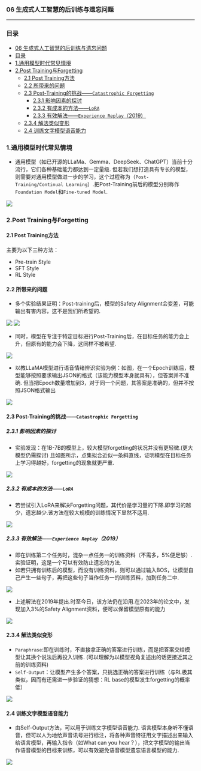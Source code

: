 ### 06 生成式人工智慧的后训练与遗忘问题
***
### 目录
- [06 生成式人工智慧的后训练与遗忘问题](#06-生成式人工智慧的后训练与遗忘问题)
- [目录](#目录)
- [1.通用模型时代常见情境](#1通用模型时代常见情境)
- [2.Post Training与Forgetting](#2post-training与forgetting)
  - [2.1 Post Training方法](#21-post-training方法)
  - [2.2 所带来的问题](#22-所带来的问题)
  - [2.3 Post-Training的挑战——`Catastrophic Forgetting`](#23-post-training的挑战catastrophic-forgetting)
    - [2.3.1 影响因素的探讨](#231-影响因素的探讨)
    - [2.3.2 有成本的方法——`LoRA`](#232-有成本的方法lora)
    - [2.3.3 有效解法——`Experience Replay`（2019）](#233-有效解法experience-replay2019)
  - [2.3.4 解法类似变形](#234-解法类似变形)
  - [2.4 训练文字模型语音能力](#24-训练文字模型语音能力)
### 1.通用模型时代常见情境
- 通用模型（如已开源的LLaMa、Gemma、DeepSeek、ChatGPT）当前十分流行，它们各种基础能力都达到一定量级. 但若我们想打造具有专长的模型，则需要对通用模型做进一步的学习，这个过程称为（`Post-Training/Continual Learning`）.把Post-Training前后的模型分别称作`Foundation Model`和`Fine-tuned Model`.
<img src="https://i-blog.csdnimg.cn/direct/a48c08a849814b75b5ac833a807b8895.png">

### 2.Post Training与Forgetting
#### 2.1 Post Training方法
主要为以下三种方法：
  - Pre-train Style
  - SFT Style
  - RL Style
#### 2.2 所带来的问题
- 多个实验结果证明：Post-training后，模型的Safety Alignment会变差，可能输出有害内容，这不是我们所希望的.
<img src="https://i-blog.csdnimg.cn/direct/bcf91aa27a0c4bb5b67920181b366fab.png">
<img src="https://i-blog.csdnimg.cn/direct/29cade87fa7c4dc29a1fdb3f0cfeac62.png">

- 同时，模型在专注于特定目标进行Post-Training后，在目标任务的能力会上升，但原有的能力会下降，这同样不被希望.
<img src="https://i-blog.csdnimg.cn/direct/7093a1e06e4341fe9ff930cf1fee30f7.png">

- 以教LLaMA模型进行语音情绪辨识实验为例：如图，在一个Epoch训练后，模型能够按照要求输出JSON的格式（该能力模型本身就具有），但答案并不准确. 但当把Epoch数量增加到3，对于同一个问题，其答案是准确的，但并不按照JSON格式输出
<img src="https://i-blog.csdnimg.cn/direct/5b2e4605b35e4294a833fbed644bf01a.png">

#### 2.3 Post-Training的挑战——`Catastrophic Forgetting`
##### 2.3.1 影响因素的探讨
- 实验发现：在1B-7B的模型上，较大模型forgetting的状况并没有更轻微.(更大模型仍需探讨)  且如图所示，点集拟合近似一条斜直线，证明模型在目标任务上学习得越好，forgetting的现象就更严重.
<img src="https://i-blog.csdnimg.cn/direct/adeb5f99889c4450be14c61f17f31a74.png">

##### 2.3.2 有成本的方法——`LoRA`
- 若尝试引入LoRA来解决Forgetting问题，其代价是学习量的下降.即学习的越少，遗忘越少.该方法在较大规模的训练情况下显然不适用.
<img src="https://i-blog.csdnimg.cn/direct/3aa9418b0f4f4032864a3f35a21c1923.png">

##### 2.3.3 有效解法——`Experience Replay`（2019）
- 即在训练第二个任务时，混杂一点任务一的训练资料（不需多，5%便足够）.实验证明，这是一个可以有效防止遗忘的方法. 
- 如若只拥有训练后的模型，而没有训练资料，则可以通过输入BOS，让模型自己产生一些句子，再把这些句子当作任务一的训练资料，加到任务二中.
<img src="https://i-blog.csdnimg.cn/direct/9e037cf38ba647f18f4d1aa0950809f0.png">

- 上述解法在2019年提出.时至今日，该方法仍在沿用.在2023年的论文中，发现加入3%的Safety Alignment资料，便可以保留模型原有的能力
<img src="https://i-blog.csdnimg.cn/direct/b3f84ca5a3ed48e4b423c1e606d3f386.png">

#### 2.3.4 解法类似变形
- `Paraphrase`:即在训练时，不直接拿正确的答案进行训练，而是把答案交给模型让其换个说法后再投入训练. (可以理解为以模型视角复述出的话更接近其之前的训练资料)
- `Self-Output`：让模型产生多个答案，只挑选正确的答案进行训练（与RL极其类似，因而有还需进一步验证的猜想：RL base的模型发生forgetting的概率低）
<img src="https://i-blog.csdnimg.cn/direct/5cad05a0b4dc42d3bb29bf8efbd26f5b.png">

#### 2.4 训练文字模型语音能力
- 由Self-Output方法，可以用于训练文字模型语音能力. 语言模型本身听不懂语音，但可以人为地给声音讯号进行标注，将各种声音特征用文字描述出来输入给语言模型，再输入指令（如What can you hear？），把文字模型的输出当作语音模型的目标来训练，可以有效避免语音模型遗忘语言模型的能力.
<img src="https://i-blog.csdnimg.cn/direct/413d6ccd17d7453b936dd7201df07ea7.png">
